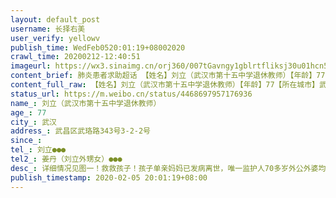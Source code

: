 ```yaml
---
layout: default_post
username: 长择右美
user_verify: yellowv
publish_time: WedFeb0520:01:19+08002020
crawl_time: 20200212-12:40:51
imageurl: https://wx3.sinaimg.cn/orj360/007tGavngy1gblrtfliksj30u01hcn5w.jpg,https://wx3.sinaimg.cn/orj360/007tGavngy1gbmhyyhu94j30u014078o.jpg,https://wx4.sinaimg.cn/orj360/007tGavngy1gbmhyyv4o6j30u0140gpn.jpg,https://wx3.sinaimg.cn/orj360/007tGavngy1gbmhyz9cqnj30u0140gqk.jpg,https://wx4.sinaimg.cn/orj360/007tGavngy1gblrthzewyj30kk10itf3.jpg
content_brief: 肺炎患者求助超话 【姓名】刘立（武汉市第十五中学退休教师）【年龄】77【所在城市】武汉【所在小区、社区】武昌区武珞路343号3-2-2号【联系方式】刘立●●●【其他紧急联系人】姜丹（刘立外甥女）●●●【病情描述】详细情况见图一！ 救救孩子！孩子单亲妈妈已发病离世，唯一 ...全文
content_full_raw: 【姓名】刘立（武汉市第十五中学退休教师）【年龄】77【所在城市】武汉【所在小区、社区】武昌区武珞路343号3-2-2号【联系方式】刘立●●●【其他紧急联系人】姜丹（刘立外甥女）●●●【病情描述】详细情况见图一！救救孩子！孩子单亲妈妈已发病离世，唯一监护人70多岁外公外婆均已感染。家人多方联系无床位可以收治。谢谢大家啦，谢谢大家的帮助与转发[抱拳][抱拳]孩子姨妈姜丹老师是华科大教师，为了取得大家的信任和助力，特公布自己的个人信息，能搭把手的电话她●●●。天佑武汉🙏🙏🙏
status_url: https://m.weibo.cn/status/4468697957176936
name_: 刘立（武汉市第十五中学退休教师）
age_: 77
city_: 武汉
address_: 武昌区武珞路343号3-2-2号
since_: 
tel_: 刘立●●●
tel2_: 姜丹（刘立外甥女）●●●
desc_: 详细情况见图一！救救孩子！孩子单亲妈妈已发病离世，唯一监护人70多岁外公外婆均已感染。家人多方联系无床位可以收治。谢谢大家啦，谢谢大家的帮助与转发[抱拳][抱拳]孩子姨妈姜丹老师是华科大教师，为了取得大家的信任和助力，特公布自己的个人信息，能搭把手的电话她●●●。天佑武汉🙏🙏🙏
publish_timestamp: 2020-02-05 20:01:19+08:00
---
```


